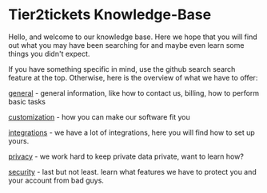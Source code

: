 # Tier2tickets Knowledge-Base



Hello, and welcome to our knowledge base. Here we hope that you will find out what you may have been searching for and maybe even learn some things you didn't expect.

If you have something specific in mind, use the github search search feature at the top. Otherwise, here is the overview of what we have to offer:



[general]() - general information, like how to contact us, billing, how to perform basic tasks

[customization]() - how you can make our software fit you

[integrations]() - we have a lot of integrations, here you will find how to set up yours.

[privacy]() - we work hard to keep private data private, want to learn how?

[security](security) - last but not least. learn what features we have to protect you and your account from bad guys.

